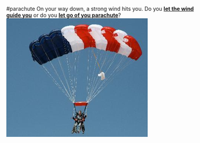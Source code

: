 #parachute
On your way down, a strong wind hits you. Do you [**let the wind guide you**](ship.md) or do you [**let go of you parachute**](island.md)?
![](parachute.png)